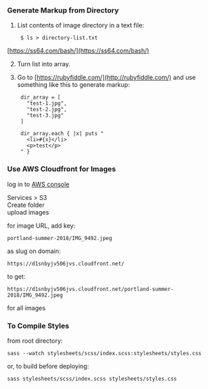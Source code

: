 ### Generate Markup from Directory

1. List contents of image directory in a text file:

        $ ls > directory-list.txt
 [https://ss64.com/bash/](https://ss64.com/bash/)

2. Turn list into array.

3. Go to [https://rubyfiddle.com/](http://rubyfiddle.com/) and use something like this to generate markup:  

        dir_array = [
          "test-1.jpg",
          "test-2.jpg",
          "test-3.jpg"
        ]
        
        dir_array.each { |x| puts "
          <li>#{x}</li>
          <p>test</p>
        " }

### Use AWS Cloudfront for Images

log in to [AWS console](https://console.aws.amazon.com/)

Services > S3  
Create folder  
upload images  

for image URL, add key:  
```
portland-summer-2018/IMG_9492.jpeg
```

as slug on domain:
```
https://d1snbyjv506jvs.cloudfront.net/
```

to get:
```
https://d1snbyjv506jvs.cloudfront.net/portland-summer-2018/IMG_9492.jpeg
```

for all images

### To Compile Styles

from root directory:  
```
sass --watch stylesheets/scss/index.scss:stylesheets/styles.css
```

or, to build before deploying:
```
sass stylesheets/scss/index.scss stylesheets/styles.css
```
